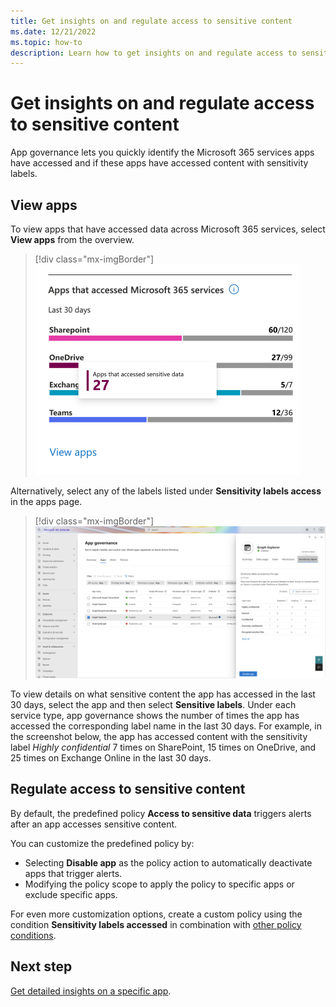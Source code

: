 ```yaml
---
title: Get insights on and regulate access to sensitive content 
ms.date: 12/21/2022
ms.topic: how-to
description: Learn how to get insights on and regulate access to sensitive content in app governance.
---
```


# Get insights on and regulate access to sensitive content

App governance lets you quickly identify the Microsoft 365 services apps have accessed and if these apps have accessed content with sensitivity labels.

## View apps

To view apps that have accessed data across Microsoft 365 services, select **View apps** from the overview.
> [!div class="mx-imgBorder"]
>![Apps that have accessed data across Microsoft 365 services](media/app-governance-visibility-insights-sensitive-content/image7.png)

Alternatively, select any of the labels listed under **Sensitivity labels access** in the apps page.

> [!div class="mx-imgBorder"]
>![Under each service type, app governance shows the number of times the app has accessed the corresponding label name in the last 30 days.](media/app-governance-visibility-insights-sensitive-content/sensitive-labels-details.png)

To view details on what sensitive content the app has accessed in the last 30 days, select the app and then select **Sensitive labels**. Under each service type, app governance shows the number of times the app has accessed the corresponding label name in the last 30 days. For example, in the screenshot below, the app has accessed content with the sensitivity label *Highly confidential* 7 times on SharePoint, 15 times on OneDrive, and 25 times on Exchange Online in the last 30 days.
## Regulate access to sensitive content
By default, the predefined policy **Access to sensitive data** triggers alerts after an app accesses sensitive content.

You can customize the predefined policy by:

- Selecting **Disable app** as the policy action to automatically deactivate apps that trigger alerts.
- Modifying the policy scope to apply the policy to specific apps or exclude specific apps.

For even more customization options, create a custom policy using the condition **Sensitivity labels accessed** in combination with [other policy conditions](app-governance-app-policies-create.md#custom).

## Next step

[Get detailed insights on a specific app](app-governance-visibility-insights-view-apps.md).




